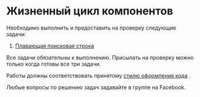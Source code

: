 Жизненный цикл компонентов
===

Необходимо выполнить и предоставить на проверку следующие задачи:

1. [Плавающая поисковая строка](./search)

Все задачи обязательны к выполнению. Присылать на проверку можно только когда готовы все три задачи.

Работы должны соответствовать принятому [стилю оформления кода](https://netology-university.bitbucket.io/codestyle/) .

Любые вопросы по решению задач задавайте в группе на Facebook.
